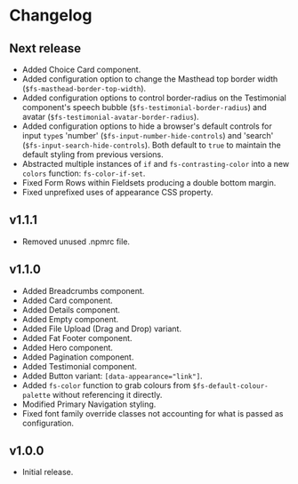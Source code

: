 # Changelog

## Next release

- Added Choice Card component.
- Added configuration option to change the Masthead top border width (`$fs-masthead-border-top-width`).
- Added configuration options to control border-radius on the Testimonial component's speech bubble (`$fs-testimonial-border-radius`) and avatar (`$fs-testimonial-avatar-border-radius`).
- Added configuration options to hide a browser's default controls for input `type`s 'number' (`$fs-input-number-hide-controls`) and 'search' (`$fs-input-search-hide-controls`). Both default to `true` to maintain the default styling from previous versions.
- Abstracted multiple instances of `if` and `fs-contrasting-color` into a new `colors` function: `fs-color-if-set`.
- Fixed Form Rows within Fieldsets producing a double bottom margin.
- Fixed unprefixed uses of appearance CSS property.

## v1.1.1

- Removed unused .npmrc file.

## v1.1.0

- Added Breadcrumbs component.
- Added Card component.
- Added Details component.
- Added Empty component.
- Added File Upload (Drag and Drop) variant.
- Added Fat Footer component.
- Added Hero component.
- Added Pagination component.
- Added Testimonial component.
- Added Button variant: `[data-appearance="link"]`.
- Added `fs-color` function to grab colours from `$fs-default-colour-palette` without referencing it directly.
- Modified Primary Navigation styling.
- Fixed font family override classes not accounting for what is passed as configuration.

## v1.0.0

- Initial release.
